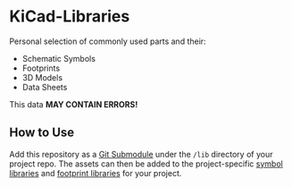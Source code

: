 # KiCad-Libraries

Personal selection of commonly used parts and their:

- Schematic Symbols
- Footprints
- 3D Models
- Data Sheets

This data **MAY CONTAIN ERRORS!**

## How to Use

Add this repository as a [Git Submodule](https://git-scm.com/book/en/v2/Git-Tools-Submodules) under the `/lib` directory of your project repo. The assets can then be added to the project-specific [symbol libraries](https://docs.kicad.org/master/it/eeschema/eeschema_symbols_and_libraries.html) and [footprint libraries](https://docs.kicad.org/6.0/en/pcbnew/pcbnew_footprints_and_libraries.html) for your project.
